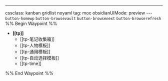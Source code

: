 ---
cssclass: kanban gridlist noyaml
tag: moc
obsidianUIMode: preview
--- `button-homewp`  `button-browsevault`  `button-browsenext` `button-browserefresh` 
%% Begin Waypoint %%
- **[[tp]]**
	- [[tp-笔记收集箱]]
	- [[tp-人物模板]]
	- [[tp-通用模板]]
	- [[tp-自动选择模板]]
	- [[tp-time]]

%% End Waypoint %%